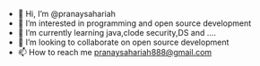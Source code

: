 - 👋 Hi, I’m @pranaysahariah
- 👀 I’m interested in programming and open source development
- 🌱 I’m currently learning java,clode security,DS and ....
- 💞️ I’m looking to collaborate on open source development
- 📫 How to reach me pranaysahariah888@gmail.com

<!---
pranaysahariah/pranaysahariah is a ✨ special ✨ repository because its `README.md` (this file) appears on your GitHub profile.
You can click the Preview link to take a look at your changes.
--->

